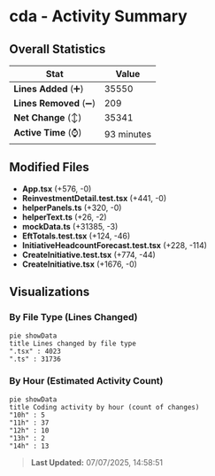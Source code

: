 # cda - Activity Summary 

## Overall Statistics

| Stat                   | Value                                                             |
| ---------------------- | ----------------------------------------------------------------- |
| **Lines Added** (➕)   | 35550                                          |
| **Lines Removed** (➖) | 209                                        |
| **Net Change** (↕)    | 35341                |
| **Active Time** (⌚)   | 93 minutes |


## Modified Files
- **App.tsx** (+576, -0)
- **ReinvestmentDetail.test.tsx** (+441, -0)
- **helperPanels.ts** (+320, -0)
- **helperText.ts** (+26, -2)
- **mockData.ts** (+31385, -3)
- **EftTotals.test.tsx** (+124, -46)
- **InitiativeHeadcountForecast.test.tsx** (+228, -114)
- **CreateInitiative.test.tsx** (+774, -44)
- **CreateInitiative.tsx** (+1676, -0)

## Visualizations

### By File Type (Lines Changed)

```mermaid
pie showData
title Lines changed by file type
".tsx" : 4023
".ts" : 31736
```

### By Hour (Estimated Activity Count)

```mermaid
pie showData
title Coding activity by hour (count of changes)
"10h" : 5
"11h" : 37
"12h" : 10
"13h" : 2
"14h" : 13
```


> **Last Updated:** 07/07/2025, 14:58:51
